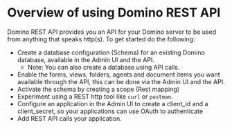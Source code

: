 # Overview of using Domino REST API

Domino REST API provides you an API for your Domino server to be used from anything that speaks http(s). To get started do the following:

- Create a database configuration (Schema) for an existing Domino database, available in the Admin UI and the API.
  - Note: You can also create a database using API calls.
- Enable the forms, views, folders, agents and document items you want available through the API, this can be done via the Admin UI and the API.
- Activate the schema by creating a scope (Rest mapping)
- Experiment using a REST http tool like `curl` or `postman`.
- Configure an application in the Admin UI to create a client_id and a client_secret, so your applications can use OAuth to authenticate
- Add REST API calls your application.

<!--See additional topics under this category for more information.-->